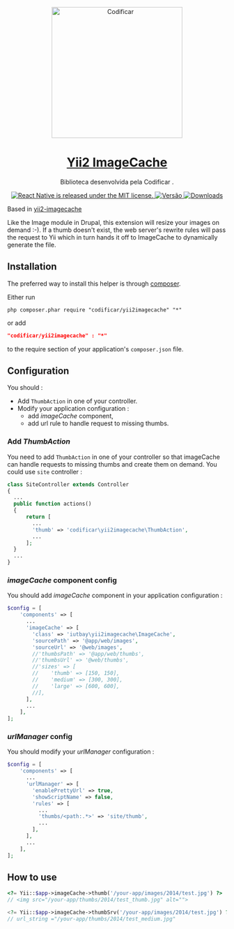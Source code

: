 
<p align="center">
  <a href="https://github.com/codificar/yii2imagecache">
    <img alt="Codificar" src="https://codificar.com.br/wp-content/uploads/2019/04/logo-cod.png.webp" width="300">
  </a>
</p>

<h1 align="center">
  <a href="https://github.com/codificar/yii2imagecache">
    Yii2 ImageCache
  </a>
</h1>
<p align="center">
  Biblioteca desenvolvida pela Codificar .
</p>

<p align="center">
  <a href="https://github.com/facebook/react-native/blob/master/LICENSE">
    <img src="https://img.shields.io/badge/license-MIT-blue.svg" alt="React Native is released under the MIT license." />
  </a>
  <a href="https://github.com/codificar/yii2imagecache/releases/">
    <img src="https://img.shields.io/badge/vers%C3%A3o-0.0.1--beta-green" alt="Versão" />
  </a>
  <a href="https://packagist.org/packages/codificar/yii2imagecache">
    <img src="https://img.shields.io/packagist/dt/codificar/yii2imagecache.svg" alt="Downloads" />
  </a>
</p>


Based in [yii2-imagecache](https://github.com/iutbay/yii2-imagecache)

Like the Image module in Drupal, this extension will resize your images on demand :-).
If a thumb doesn't exist, the web server's rewrite rules will pass the request to Yii which in turn hands it off to ImageCache to dynamically generate the file.


Installation
------------
The preferred way to install this helper is through [composer](http://getcomposer.org/download/).

Either run

```
php composer.phar require "codificar/yii2imagecache" "*"
```

or add

```json
"codificar/yii2imagecache" : "*"
```

to the require section of your application's `composer.json` file.

Configuration
-------------
You should :
* Add `ThumbAction` in one of your controller.
* Modify your application configuration :
  * add _imageCache_ component,
  * add url rule to handle request to missing thumbs.

### Add _ThumbAction_
You need to add `ThumbAction` in one of your controller so that imageCache can handle requests to missing thumbs and create them on demand. You could use `site` controller :
```php
class SiteController extends Controller
{
  ...
  public function actions()
  {
      return [
        ...
        'thumb' => 'codificar\yii2imagecache\ThumbAction',
        ...
      ];
  }
  ...
}
```

### _imageCache_ component config
You should add _imageCache_ component in your application configuration :
```php
$config = [
    'components' => [
      ...
      'imageCache' => [
        'class' => 'iutbay\yii2imagecache\ImageCache',
        'sourcePath' => '@app/web/images',
        'sourceUrl' => '@web/images',
        //'thumbsPath' => '@app/web/thumbs',
        //'thumbsUrl' => '@web/thumbs',
        //'sizes' => [
        //    'thumb' => [150, 150],
        //    'medium' => [300, 300],
        //    'large' => [600, 600],
        //],
      ],
      ...
    ],
];
```

### _urlManager_ config
You should modify your _urlManager_ configuration :
```php
$config = [
    'components' => [
      ...
      'urlManager' => [
        'enablePrettyUrl' => true,
        'showScriptName' => false,
        'rules' => [
          ...
          'thumbs/<path:.*>' => 'site/thumb',
          ...
        ],
      ],
      ...
    ],
];
```

How to use
----------
```php
<?= Yii::$app->imageCache->thumb('/your-app/images/2014/test.jpg') ?>
// <img src="/your-app/thumbs/2014/test_thumb.jpg" alt="">

<?= Yii::$app->imageCache->thumbSrv('/your-app/images/2014/test.jpg') ?>
// url_string ="/your-app/thumbs/2014/test_medium.jpg"

```
